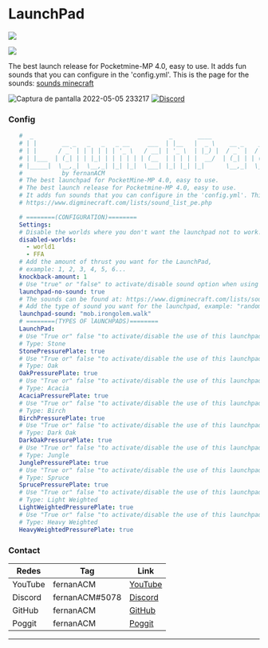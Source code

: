 # LaunchPad
[![](https://poggit.pmmp.io/shield.state/LaunchPad)](https://poggit.pmmp.io/p/LaunchPad)

[![](https://poggit.pmmp.io/shield.api/LaunchPad)](https://poggit.pmmp.io/p/LaunchPad)

The best launch release for Pocketmine-MP 4.0, easy to use.
It adds fun sounds that you can configure in the 'config.yml'. This is the page for the sounds:
[sounds minecraft](https://www.digminecraft.com/lists/sound_list_pe.php)

![Captura de pantalla 2022-05-05 233217](https://user-images.githubusercontent.com/83558341/167067748-a3ebce32-c6ba-448e-8be2-6811733670f0.png)
<a href="https://discord.gg/YyE9XFckqb"><img src="https://img.shields.io/discord/837701868649709568?label=discord&color=7289DA&logo=discord" alt="Discord" /></a>

### Config
```yaml
   #  _                                      _       ____                _ 
   # | |       __ _   _   _   _ __     ___  | |__   |  _ \    __ _    __| |
   # | |      / _` | | | | | | '_ \   / __| | '_ \  | |_) |  / _` |  / _` |
   # | |___  | (_| | | |_| | | | | | | (__  | | | | |  __/  | (_| | | (_| |
   # |_____|  \__,_|  \__,_| |_| |_|  \___| |_| |_| |_|      \__,_|  \__,_|
   #           by fernanACM
   # The best launchpad for PocketMine-MP 4.0, easy to use.
   # The best launch release for Pocketmine-MP 4.0, easy to use.
   # It adds fun sounds that you can configure in the 'config.yml'. This is the page for the sounds:
   # https://www.digminecraft.com/lists/sound_list_pe.php

   # ========(CONFIGURATION)========
   Settings:
   # Disable the worlds where you don't want the launchpad not to work. 
   disabled-worlds:
     - world1
     - FFA
   # Add the amount of thrust you want for the LaunchPad, 
   # example: 1, 2, 3, 4, 5, 6...
   knockback-amount: 1
   # Use "true" or "false" to activate/disable sound option when using the launchpad
   launchpad-no-sound: true
   # The sounds can be found at: https://www.digminecraft.com/lists/sound_list_pe.php
   # Add the type of sound you want for the launchpad, example: "random.click"
   launchpad-sound: "mob.irongolem.walk"
   # ========(TYPES OF lAUNCHPADS)========
   LaunchPad:
   # Use "True or" false "to activate/disable the use of this launchpad
   # Type: Stone
   StonePressurePlate: true
   # Use "True or" false "to activate/disable the use of this launchpad
   # Type: Oak
   OakPressurePlate: true
   # Use "True or" false "to activate/disable the use of this launchpad
   # Type: Acacia
   AcaciaPressurePlate: true
   # Use "True or" false "to activate/disable the use of this launchpad
   # Type: Birch
   BirchPressurePlate: true
   # Use "True or" false "to activate/disable the use of this launchpad
   # Type: Dark Oak
   DarkOakPressurePlate: true
   # Use "True or" false "to activate/disable the use of this launchpad
   # Type: Jungle
   JunglePressurePlate: true
   # Use "True or" false "to activate/disable the use of this launchpad
   # Type: Spruce
   SprucePressurePlate: true
   # Use "True or" false "to activate/disable the use of this launchpad
   # Type: Light Weighted
   LightWeightedPressurePlate: true
   # Use "True or" false "to activate/disable the use of this launchpad
   # Type: Heavy Weighted
   HeavyWeightedPressurePlate: true
   ```
   
### Contact
| Redes | Tag | Link |
|-------|-------------|------|
| YouTube | fernanACM | [YouTube](https://www.youtube.com/channel/UC-M5iTrCItYQBg5GMuX5ySw) | 
| Discord | fernanACM#5078 | [Discord](https://discord.gg/YyE9XFckqb) |
| GitHub | fernanACM | [GitHub](https://github.com/fernanACM)
| Poggit | fernanACM | [Poggit](https://poggit.pmmp.io/ci/fernanACM)
****
